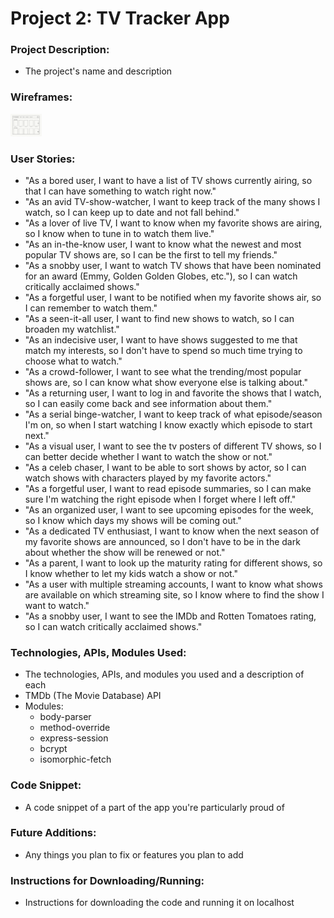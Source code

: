 # Project 2: TV Tracker App

### Project Description:
- The project's name and description

### Wireframes:
<img src="img/wireframes/home.png" width="50">

### User Stories:
- "As a bored user, I want to	have a list of TV shows currently airing, so that I can have something to watch right now."
- "As an avid TV-show-watcher, I want to	keep track of the many shows I watch, so I can keep up to date and not fall behind."
- "As a lover of live TV, I want to	know when my favorite shows are airing, so I know when to tune in to watch them live."
- "As an in-the-know user, I want to know what the newest and most popular TV shows are, so I can be the first to tell my friends."
- "As a snobby user,	I want to watch TV shows that have been nominated for an award (Emmy, Golden Golden Globes, etc."), so I can watch critically acclaimed shows."
- "As a forgetful user, I want to be notified when my favorite shows air, so I can remember to watch them."
- "As a seen-it-all user, I want to find new shows to watch, so I can broaden my watchlist."
- "As an indecisive user, I want to have shows suggested to me that match my interests, so I don't have to spend so much time trying to choose what to watch."
- "As a crowd-follower, I want to see what the trending/most popular shows are, so I can know what show everyone else is talking about."
- "As a returning user, I want to log in and favorite the shows that I watch, so I can easily come back and see information about them."
- "As a serial binge-watcher, I want to keep track of what episode/season I'm on, so when I start watching I know exactly which episode to start next."
- "As a visual user, I want to see the tv posters of different TV shows, so I can better decide whether I want to watch the show or not."
- "As a celeb chaser, I want to be able to sort shows by actor, so I can watch shows with characters played by my favorite actors."
- "As a forgetful user, I want to read episode summaries, so I can make sure I'm watching the right episode when I forget where I left off."
- "As an organized user, I want to see upcoming episodes for the week, so I know which days my shows will be coming out."
- "As a dedicated TV enthusiast, I want to know when the next season of my favorite shows are announced, so I don't have to be in the dark about whether the show will be renewed or not."
- "As a parent, I want to look up the maturity rating for different shows, so I know whether to let my kids watch a show or not."
- "As a user with multiple streaming accounts, I want to know what shows are available on which streaming site, so I know where to find the show I want to watch."
- "As a snobby user, I want to see the IMDb and Rotten Tomatoes rating, so I can watch critically acclaimed shows."

### Technologies, APIs, Modules Used:
- The technologies, APIs, and modules you used and a description of each
- TMDb (The Movie Database) API
- Modules:
  - body-parser
  - method-override
  - express-session
  - bcrypt
  - isomorphic-fetch

### Code Snippet:
- A code snippet of a part of the app you're particularly proud of

### Future Additions:
- Any things you plan to fix or features you plan to add

### Instructions for Downloading/Running:
- Instructions for downloading the code and running it on localhost
